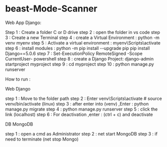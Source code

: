 # beast-Mode-Scanner
Web App Django:

Step 1 : Create a folder C or D drive 
step 2 : open the folder in vs code 
step 3 : Create a new Terminal 
step 4 : create a Virtual Environment :
		python -m venv myenv
step 5 : Activate a virtual environment : 
		myenv\Scripts\activate
step 6 : install modules : 
		python -m pip install --upgrade pip
		pip install Django==5.0.6
step 7 : Set-ExecutionPolicy RemoteSigned -Scope CurrentUser- powershell
step 8 : create a Django Project:
		django-admin startproject myproject
step 9 : cd myproject
step 10 : python manage.py runserver


How to run :

Web  Django 

step 1 : Move to the folder path
step 2 : Enter venv\Scripts\activate # source venv/bin/activate (linux)
step 3 : after enter into (venv) ,Enter : python manage.py migrate
step 4 : python manage.py runserver
step 5 : click the link (localhost)
step 6 : For deactivation ,enter : (ctrl + c) and deactivate 

DB MongoDB 

step 1 : open a cmd as Administrator
step 2 : net start MongoDB
step 3 : if need to terminate (net stop Mongo)
